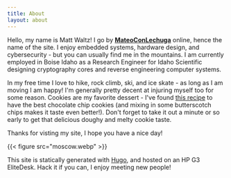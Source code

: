 ```yaml
---
title: About
layout: about
---
```


Hello, my name is Matt Waltz! I go by [**MateoConLechuga**](https://github.com/mateoconlechuga) online, hence the name of the site.
I enjoy embedded systems, hardware design, and cybersecurity - but you can usually find me in the mountains.
I am currently employed in Boise Idaho as a Research Engineer for Idaho Scientific designing cryptography cores and reverse engineering computer systems. 

In my free time I love to hike, rock climb, ski, and ice skate - as long as I am moving I am happy!
I'm generally pretty decent at injuring myself too for some reason.
Cookies are my favorite dessert - I've found [this recipe](https://www.landolakes.com/recipe/18134/five-star-chocolate-chip-cookies/ "this recipe") to have the best chocolate chip cookies (and mixing in some butterscotch chips makes it taste even better!).
Don't forget to take it out a minute or so early to get that delicious doughy and melty cookie taste.

Thanks for visting my site, I hope you have a nice day!

{{< figure src="moscow.webp" >}}

This site is statically generated with [Hugo](https://gohugo.io/ "Hugo"), and hosted on an HP G3 EliteDesk.
Hack it if you can, I enjoy meeting new people!
